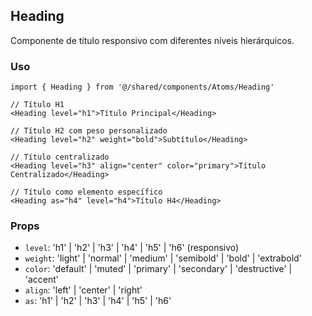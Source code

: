 ## Heading

Componente de título responsivo com diferentes níveis hierárquicos.

### Uso

```tsx
import { Heading } from '@/shared/components/Atoms/Heading'

// Título H1
<Heading level="h1">Título Principal</Heading>

// Título H2 com peso personalizado
<Heading level="h2" weight="bold">Subtítulo</Heading>

// Título centralizado
<Heading level="h3" align="center" color="primary">Título Centralizado</Heading>

// Título como elemento específico
<Heading as="h4" level="h4">Título H4</Heading>
```

### Props

- `level`: 'h1' | 'h2' | 'h3' | 'h4' | 'h5' | 'h6' (responsivo)
- `weight`: 'light' | 'normal' | 'medium' | 'semibold' | 'bold' | 'extrabold'
- `color`: 'default' | 'muted' | 'primary' | 'secondary' | 'destructive' | 'accent'
- `align`: 'left' | 'center' | 'right'
- `as`: 'h1' | 'h2' | 'h3' | 'h4' | 'h5' | 'h6'
